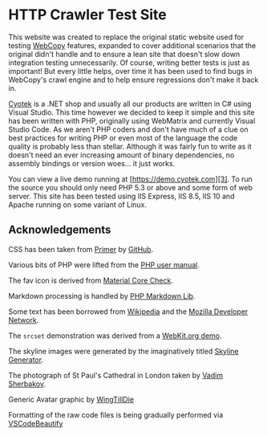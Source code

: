 # HTTP Crawler Test Site

This website was created to replace the original static website
used for testing [WebCopy][2] features, expanded to cover
additional scenarios that the original didn't handle and to
ensure a lean site that doesn't slow down integration testing
unnecessarily. Of course, writing better tests is just as
important! But every little helps, over time it has been used to
find bugs in WebCopy's crawl engine and to help ensure
regressions don't make it back in.

[Cyotek][1] is a .NET shop and usually all our products are
written in C# using Visual Studio. This time however we decided
to keep it simple and this site has been written with PHP,
originally using WebMatrix and currently Visual Studio Code. As
we aren't PHP coders and don't have much of a clue on best
practices for writing PHP or even most of the language the code
quality is probably less than stellar. Although it was fairly
fun to write as it doesn't need an ever increasing amount of
binary dependencies, no assembly bindings or version woes... it
just works.

You can view a live demo running at
[https://demo.cyotek.com][3]. To run the source you should only
need PHP 5.3 or above and some form of web server. This site has
been tested using IIS Express, IIS 8.5, IIS 10 and Apache
running on some variant of Linux.

## Acknowledgements

CSS has been taken from [Primer][4] by [GitHub][5].

Various bits of PHP were lifted from the [PHP user manual][6].

The fav icon is derived from [Material Core Check][7].

Markdown processing is handled by [PHP Markdown Lib][8].

Some text has been borrowed from [Wikipedia][9] and the [Mozilla
Developer Network][10].

The `srcset` demonstration was derived from a [WebKit.org
demo][11].

The skyline images were generated by the imaginatively titled
[Skyline Generator][12].

The photograph of St Paul's Cathedral in London taken by [Vadim
Sherbakov][13].

Generic Avatar graphic by [WingTillDie][14]

Formatting of the raw code files is being gradually performed
via [VSCodeBeautify][15]

[1]: https://www.cyotek.com/
[2]: https://www.cyotek.com/cyotek-webcopy
[3]: https://demo.cyotek.com
[4]: http://primercss.io/
[5]: https://github.com/
[6]: http://php.net/manual/en/index.php
[7]: https://www.iconfinder.com/icons/326568/check_circle_outline_icon#size=512
[8]: https://michelf.ca/projects/php-markdown/
[9]: http://en.wikipedia.org/
[10]: https://developer.mozilla.org/
[11]: http://www.webkit.org/demos/srcset/
[12]: https://github.com/cyotek/SkylineGenerator
[13]: https://unsplash.com/photos/xS_RzdD5CFE
[14]: https://pixabay.com/en/avatar-icon-placeholder-1577909/
[15]: https://github.com/HookyQR/VSCodeBeautify
